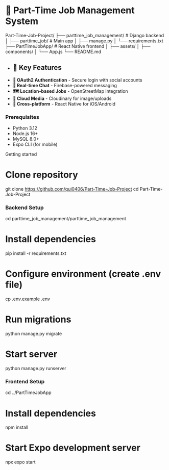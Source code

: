 # 🚀 Part-Time Job Management System

Part-Time-Job-Project/
├── parttime_job_management/      # Django backend
│   ├── parttime_job/            # Main app
│   ├── manage.py
│   └── requirements.txt
├── PartTimeJobApp/              # React Native frontend
│   ├── assets/
│   ├── components/
│   └── App.js
└── README.md

- ## 🌟 Key Features
- **🔐 OAuth2 Authentication** - Secure login with social accounts
- **💬 Real-time Chat** - Firebase-powered messaging
- **🗺️ Location-based Jobs** - OpenStreetMap integration
- **📸 Cloud Media** - Cloudinary for image/uploads
- **📱 Cross-platform** - React Native for iOS/Android

### Prerequisites
- Python 3.12
- Node.js 16+
- MySQL 8.0+
- Expo CLI (for mobile)

Getting started
# Clone repository
git clone https://github.com/qui0406/Part-Time-Job-Project
cd Part-Time-Job-Project


### Backend Setup
cd parttime_job_management/parttime_job_management

# Install dependencies
pip install -r requirements.txt

# Configure environment (create .env file)
cp .env.example .env

# Run migrations
python manage.py migrate

# Start server
python manage.py runserver

### Frontend Setup
cd ../PartTimeJobApp

# Install dependencies
npm install

# Start Expo development server
npx expo start
